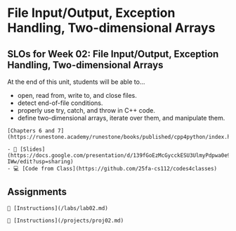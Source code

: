 # File Input/Output, Exception Handling, Two-dimensional Arrays

## SLOs for Week 02: File Input/Output, Exception Handling, Two-dimensional Arrays

At the end of this unit, students will be able to...

- open, read from, write to, and close files.
- detect end-of-file conditions.
- properly use try, catch, and throw in C++ code.
- define two-dimensional arrays, iterate over them, and manipulate them.

```{important} Readings
[Chapters 6 and 7](https://runestone.academy/runestone/books/published/cpp4python/index.html)
```

```{note} Resources
- 📜 [Slides](https://docs.google.com/presentation/d/139fGoEzMcGycckESU3UlmyPdpwa0e93m95YBBCK-IWw/edit?usp=sharing)
- 💻 [Code from Class](https://github.com/25fa-cs112/codes4classes)
```

## Assignments

```{attention} Lab 02: File I/O, Control Structures, and the Debugger
📄 [Instructions](/labs/lab02.md)
```

```{caution} Project 02: Falling Sand Simulator
📄 [Instructions](/projects/proj02.md)
```
